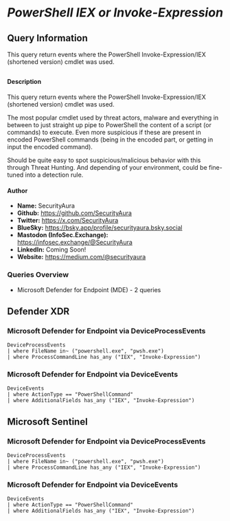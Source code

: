 # *PowerShell IEX or Invoke-Expression*

## Query Information

This query return events where the PowerShell Invoke-Expression/IEX (shortened version) cmdlet was used.

##

#### Description

This query return events where the PowerShell Invoke-Expression/IEX (shortened version) cmdlet was used.

The most popular cmdlet used by threat actors, malware and everything in between to just straight up pipe to PowerShell the content of a script (or commands) to execute. Even more suspicious if these are present in encoded PowerShell commands (being in the encoded part, or getting in input the encoded command).

Should be quite easy to spot suspicious/malicious behavior with this through Threat Hunting. And depending of your environment, could be fine-tuned into a detection rule.

#### Author <Optional>
- **Name:** SecurityAura
- **Github:** https://github.com/SecurityAura
- **Twitter:** https://x.com/SecurityAura
- **BlueSky:** https://bsky.app/profile/securityaura.bsky.social
- **Mastodon (InfoSec.Exchange):** https://infosec.exchange/@SecurityAura
- **LinkedIn:** Coming Soon!
- **Website:** https://medium.com/@securityaura

### Queries Overview ###

- Microsoft Defender for Endpoint (MDE) - 2 queries

## Defender XDR ##
### Microsoft Defender for Endpoint via DeviceProcessEvents ###
```KQL
DeviceProcessEvents
| where FileName in~ ("powershell.exe", "pwsh.exe")
| where ProcessCommandLine has_any ("IEX", "Invoke-Expression")
```
### Microsoft Defender for Endpoint via DeviceEvents ###
```KQL
DeviceEvents
| where ActionType == "PowerShellCommand"
| where AdditionalFields has_any ("IEX", "Invoke-Expression")
```
## Microsoft Sentinel ##
### Microsoft Defender for Endpoint via DeviceProcessEvents ###
```KQL
DeviceProcessEvents
| where FileName in~ ("powershell.exe", "pwsh.exe")
| where ProcessCommandLine has_any ("IEX", "Invoke-Expression")
```
### Microsoft Defender for Endpoint via DeviceEvents ###
```KQL
DeviceEvents
| where ActionType == "PowerShellCommand"
| where AdditionalFields has_any ("IEX", "Invoke-Expression")
```
